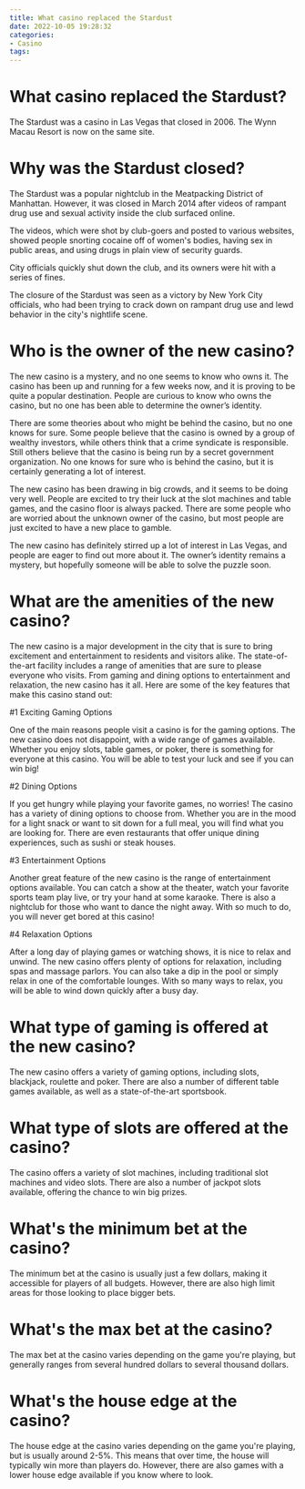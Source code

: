 ```yaml
---
title: What casino replaced the Stardust
date: 2022-10-05 19:28:32
categories:
- Casino
tags:
---
```



#  What casino replaced the Stardust?

The Stardust was a casino in Las Vegas that closed in 2006. The Wynn Macau Resort is now on the same site.

#  Why was the Stardust closed?

The Stardust was a popular nightclub in the Meatpacking District of Manhattan. However, it was closed in March 2014 after videos of rampant drug use and sexual activity inside the club surfaced online.

The videos, which were shot by club-goers and posted to various websites, showed people snorting cocaine off of women's bodies, having sex in public areas, and using drugs in plain view of security guards.

City officials quickly shut down the club, and its owners were hit with a series of fines.

The closure of the Stardust was seen as a victory by New York City officials, who had been trying to crack down on rampant drug use and lewd behavior in the city's nightlife scene.

#  Who is the owner of the new casino?

The new casino is a mystery, and no one seems to know who owns it. The casino has been up and running for a few weeks now, and it is proving to be quite a popular destination. People are curious to know who owns the casino, but no one has been able to determine the owner’s identity.

There are some theories about who might be behind the casino, but no one knows for sure. Some people believe that the casino is owned by a group of wealthy investors, while others think that a crime syndicate is responsible. Still others believe that the casino is being run by a secret government organization. No one knows for sure who is behind the casino, but it is certainly generating a lot of interest.

The new casino has been drawing in big crowds, and it seems to be doing very well. People are excited to try their luck at the slot machines and table games, and the casino floor is always packed. There are some people who are worried about the unknown owner of the casino, but most people are just excited to have a new place to gamble.

The new casino has definitely stirred up a lot of interest in Las Vegas, and people are eager to find out more about it. The owner’s identity remains a mystery, but hopefully someone will be able to solve the puzzle soon.

#  What are the amenities of the new casino?

The new casino is a major development in the city that is sure to bring excitement and entertainment to residents and visitors alike. The state-of-the-art facility includes a range of amenities that are sure to please everyone who visits. From gaming and dining options to entertainment and relaxation, the new casino has it all. Here are some of the key features that make this casino stand out:

#1 Exciting Gaming Options

One of the main reasons people visit a casino is for the gaming options. The new casino does not disappoint, with a wide range of games available. Whether you enjoy slots, table games, or poker, there is something for everyone at this casino. You will be able to test your luck and see if you can win big!

#2 Dining Options

If you get hungry while playing your favorite games, no worries! The casino has a variety of dining options to choose from. Whether you are in the mood for a light snack or want to sit down for a full meal, you will find what you are looking for. There are even restaurants that offer unique dining experiences, such as sushi or steak houses.

#3 Entertainment Options

Another great feature of the new casino is the range of entertainment options available. You can catch a show at the theater, watch your favorite sports team play live, or try your hand at some karaoke. There is also a nightclub for those who want to dance the night away. With so much to do, you will never get bored at this casino!

#4 Relaxation Options

After a long day of playing games or watching shows, it is nice to relax and unwind. The new casino offers plenty of options for relaxation, including spas and massage parlors. You can also take a dip in the pool or simply relax in one of the comfortable lounges. With so many ways to relax, you will be able to wind down quickly after a busy day.

#  What type of gaming is offered at the new casino?

The new casino offers a variety of gaming options, including slots, blackjack, roulette and poker. There are also a number of different table games available, as well as a state-of-the-art sportsbook.

# What type of slots are offered at the casino?

The casino offers a variety of slot machines, including traditional slot machines and video slots. There are also a number of jackpot slots available, offering the chance to win big prizes.

# What's the minimum bet at the casino?

The minimum bet at the casino is usually just a few dollars, making it accessible for players of all budgets. However, there are also high limit areas for those looking to place bigger bets.

# What's the max bet at the casino?

The max bet at the casino varies depending on the game you're playing, but generally ranges from several hundred dollars to several thousand dollars.

# What's the house edge at the casino?

The house edge at the casino varies depending on the game you're playing, but is usually around 2-5%. This means that over time, the house will typically win more than players do. However, there are also games with a lower house edge available if you know where to look.